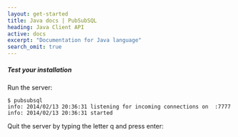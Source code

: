 ```yaml
---
layout: get-started
title: Java docs | PubSubSQL
heading: Java Client API
active: docs
excerpt: "Documentation for Java language"
search_omit: true
---
```


##### Test your installation

Run the server:

    $ pubsubsql
    info: 2014/02/13 20:36:31 listening for incoming connections on  :7777 
    info: 2014/02/13 20:36:31 started 

Quit the server by typing the letter q and press enter: